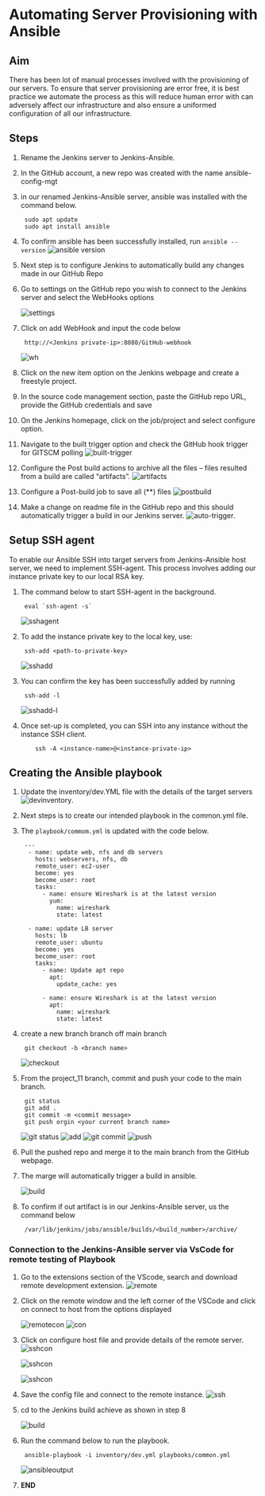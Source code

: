 # Automating Server Provisioning with Ansible

## Aim

There has been lot of manual processes involved with the provisioning of our servers. To ensure that server provisioning are error free, it is best practice we automate the process as this will reduce human error with can adversely affect our infrastructure and also ensure a uniformed configuration of all our infrastructure.

## Steps

1. Rename the Jenkins server to Jenkins-Ansible.
2. In the GitHub account, a new repo was created with the name ansible-config-mgt
3. in our renamed Jenkins-Ansible server, ansible was installed with the command below.

        sudo apt update
        sudo apt install ansible
4. To confirm ansible has been successfully installed, run `ansible --version`
    ![ansible version](images/ansibkle%20version.png)
5. Next step is to configure Jenkins to automatically build any changes made in our GitHub Repo
6. Go to settings on the GitHub repo you wish to connect to the Jenkins server and select the WebHooks options

    ![settings](images/settings.png)
7. Click on add WebHook and input the code below

        http://<Jenkins private-ip>:8080/GitHub-webhook    
    ![wh](../project_9/images/webhooks.png)
8. Click on the new item option on the Jenkins webpage and create a freestyle project.
9. In the source code management section, paste the GitHub repo URL, provide the GitHub credentials and save

10. On the Jenkins homepage, click on the job/project and select configure option.
11. Navigate to the built trigger option and check the GitHub hook trigger for GITSCM polling
    ![built-trigger](../project_9/images/built%20trigger%201.png)
12. Configure the Post build actions  to archive all the files – files resulted from a build are called “artifacts”.
    ![artifacts](../project_9/images/atifactes1.png)
13. Configure a Post-build job to save all (**) files
    ![postbuild](images/pbuild.png)
14. Make a change on readme file in the GitHub repo and this should automatically trigger a build in our Jenkins server.
    ![auto-trigger](../project_9/images/auto%20console%20output.png).

## Setup SSH agent

To enable our Ansible SSH into target servers from Jenkins-Ansible host server, we need to implement SSH-agent. This process involves adding our instance private key to our local RSA key.

1. The command below to start SSH-agent in the background.

        eval `ssh-agent -s`
    ![sshagent](images/eval.png)
2. To add the instance private key to the local key, use:

        ssh-add <path-to-private-key>
    ![sshadd](images/sshadd.png)
3. You can confirm the key has been successfully added by running

        ssh-add -l
    ![sshadd-l](images/ssh-add%20-l.png)
4. Once set-up is completed, you can SSH into any instance without the instance SSH client.

           ssh -A <instance-name>@<instance-private-ip>

## Creating the Ansible playbook

1. Update the inventory/dev.YML file with the details of the target servers
    ![devinventory](images/devinventory.png).
2. Next steps is to create our intended playbook in the common.yml file.
3. The `playbook/commom.yml` is updated with the code below.

        ---
         - name: update web, nfs and db servers
           hosts: webservers, nfs, db
           remote_user: ec2-user
           become: yes
           become_user: root
           tasks:
             - name: ensure Wireshark is at the latest version
               yum:
                 name: wireshark
                 state: latest

         - name: update LB server
           hosts: lb
           remote_user: ubuntu
           become: yes
           become_user: root
           tasks:
             - name: Update apt repo
               apt: 
                 update_cache: yes

             - name: ensure Wireshark is at the latest version
               apt:
                 name: wireshark
                 state: latest

4. create a new branch branch off main branch

        git checkout -b <branch name>
    ![checkout](images/gitbranch.png)
5. From the project_11 branch, commit and push your code to the main branch. 

        git status
        git add .
        git commit -m <commit message>
        git push orgin <your current branch name>

    ![git status](images/status.png)
    ![add](images/add.png)
    ![git commit](images/git%20commit.png)
    ![push](images/push.png)
6. Pull the pushed repo and merge it to the main branch from the GitHub webpage.
7. The marge will automatically trigger a build in ansible.

    ![build](images/sucessful%20build.png)
8. To confirm if out artifact is in our Jenkins-Ansible server, us the command below

        /var/lib/jenkins/jobs/ansible/builds/<build_number>/archive/

### Connection to the Jenkins-Ansible server via VsCode for remote testing of Playbook

1. Go to the extensions section of the VScode, search and download remote development extension.
    ![remote](images/rmote%20dev.png)
2. Click on the remote window and the left corner of the VSCode and click on connect to host from the options displayed

    ![remotecon](images/remote%20conn.png)
    ![con](images/contohost.png)
3. Click on configure host file and provide details of the remote server.
     ![sshcon](images/sshconf.png)

     ![sshcon](images/sshconf2.png)

     ![sshcon](images/sshconf3.png)
4. Save the config file and connect to the remote instance.
     ![ssh](images/sshsucc.png)
5. cd to the Jenkins build achieve as shown in step 8

    ![build](images/ansiblejobs.png)
6. Run the command below to run the playbook.

        ansible-playbook -i inventory/dev.yml playbooks/common.yml

    ![ansibleoutput](images/ansible%20output.png)
7. **END**